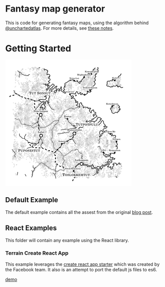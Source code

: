 # Fantasy map generator

This is code for generating fantasy maps, using the algorithm behind [@unchartedatlas][uncharted]. For more details, see [these notes][notes].

[uncharted]: https://twitter.com/unchartedatlas
[notes]: http://mewo2.com/notes/terrain/

# Getting Started

![fantasy map example](map.png)

## Default Example

The default example contains all the assest from the original [blog post](http://mewo2.com/notes/terrain/).

## React Examples 

This folder will contain any example using the React library.

### Terrain Create React App

This example leverages the [create react app starter](https://facebook.github.io/react/blog/2016/07/22/create-apps-with-no-configuration.html) which was created by the Facebook team. It also is an attempt to port the default js files to es6.  

[demo](http://www.headwinds.net/lab/terrain/build/)

